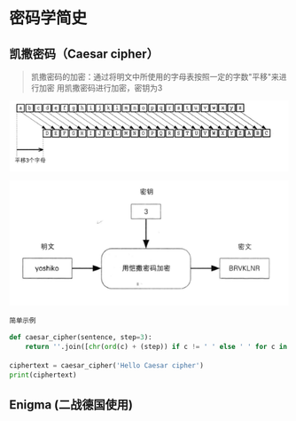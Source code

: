 # 密码学简史

## 凯撒密码（Caesar cipher）

> 凯撒密码的加密：通过将明文中所使用的字母表按照一定的字数"平移"来进行加密
> 用凯撒密码进行加密，密钥为3

![](./_image/CaesarCipher.png)

![](./_image/CaesarCipherEncrypt.png)

`简单示例`
```python
def caesar_cipher(sentence, step=3):
    return ''.join([chr(ord(c) + (step)) if c != ' ' else ' ' for c in sentence])

ciphertext = caesar_cipher('Hello Caesar cipher')
print(ciphertext)
```

## Enigma (二战德国使用)
